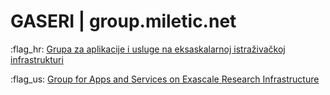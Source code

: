 # GASERI | group.miletic.net

:flag_hr: [Grupa za aplikacije i usluge na eksaskalarnoj istraživačkoj infrastrukturi](hr/index.md)

:flag_us: [Group for Apps and Services on Exascale Research Infrastructure](en/index.md)
